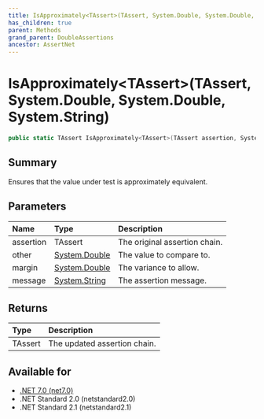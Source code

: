 ```yaml
---
title: IsApproximately<TAssert>(TAssert, System.Double, System.Double, System.String)
has_children: true
parent: Methods
grand_parent: DoubleAssertions
ancestor: AssertNet
---
```

# IsApproximately&lt;TAssert&gt;(TAssert, System.Double, System.Double, System.String)

```csharp
public static TAssert IsApproximately<TAssert>(TAssert assertion, System.Double other, System.Double margin, System.String message);
```

## Summary
Ensures that the value under test is approximately equivalent.

## Parameters
| Name      | Type                                                                        | Description                   |
|:----------|:----------------------------------------------------------------------------|:------------------------------|
| assertion | TAssert                                                                     | The original assertion chain. |
| other     | [System.Double](https://learn.microsoft.com/en-us/dotnet/api/system.double) | The value to compare to.      |
| margin    | [System.Double](https://learn.microsoft.com/en-us/dotnet/api/system.double) | The variance to allow.        |
| message   | [System.String](https://learn.microsoft.com/en-us/dotnet/api/system.string) | The assertion message.        |


## Returns
| Type    | Description                  |
|:--------|:-----------------------------|
| TAssert | The updated assertion chain. |

## Available for
- [.NET 7.0 (net7.0)](https://versionsof.net/core/7.0/)
- .NET Standard 2.0 (netstandard2.0)
- .NET Standard 2.1 (netstandard2.1)
